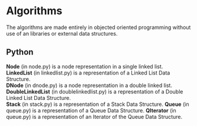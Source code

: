 # Algorithms
  The algorithms are made entirely in objected oriented programming without use of an libraries or external data structures.

## Python
  **Node** (in node.py) is a node representation in a single linked list.  
  **LinkedList** (in linkedlist.py) is a representation of a Linked List Data Structure.  
  **DNode** (in dnode.py) is a node representation in a double linked list.  
  **DoubleLinkedList** (in doublelinkedlist.py) is a representation of a Double Linked List Data Structure.  
  **Stack** (in stack.py) is a representation of a Stack Data Structure.
  **Queue** (in queue.py) is a representation of a Queue Data Structure.
  **QIterator** (in queue.py) is a representation of an Iterator of the Queue Data Structure.
